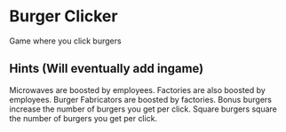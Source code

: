 # Burger Clicker
Game where you click burgers

## Hints (Will eventually add ingame)
Microwaves are boosted by employees.
Factories are also boosted by employees.
Burger Fabricators are boosted by factories.
Bonus burgers increase the number of burgers you get per click.
Square burgers square the number of burgers you get per click.
